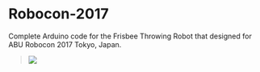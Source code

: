 # Robocon-2017
Complete Arduino code for the Frisbee Throwing Robot that designed for ABU Robocon 2017 Tokyo, Japan.

> ![](./Robocon2017)
